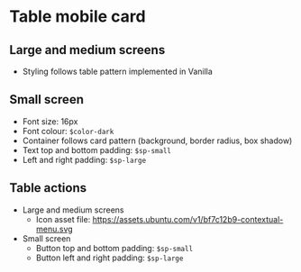 # Table mobile card

## Large and medium screens
- Styling follows table pattern implemented in Vanilla 

## Small screen
- Font size: 16px
- Font colour: `$color-dark`
- Container follows card pattern (background, border radius, box shadow)
- Text top and bottom padding: `$sp-small`
- Left and right padding: `$sp-large`

## Table actions
- Large and medium screens
  - Icon asset file: https://assets.ubuntu.com/v1/bf7c12b9-contextual-menu.svg
- Small screen
  - Button top and bottom padding: `$sp-small`
  - Button left and right padding: `$sp-large`
